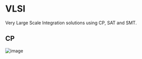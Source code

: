 # VLSI
Very Large Scale Integration solutions using CP, SAT and SMT.

## CP

![image](https://user-images.githubusercontent.com/31796254/122930237-178d5880-d36c-11eb-8910-46cfba9f9212.png)
